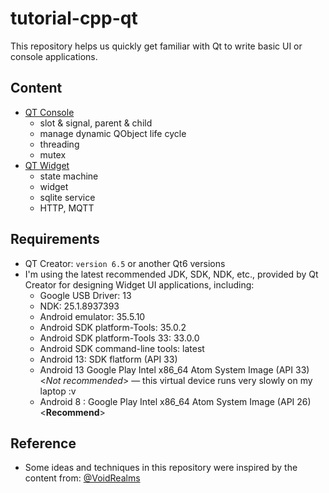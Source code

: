 # tutorial-cpp-qt
This repository helps us quickly get familiar with Qt to write basic UI or console applications.

## Content
- [QT Console](./code/_0_code_console/)
    + slot & signal, parent & child
    + manage dynamic QObject life cycle
    + threading
    + mutex
- [QT Widget](./code/_1_code_widgets/)
    + state machine
    + widget
    + sqlite service
    + HTTP, MQTT

## Requirements
- QT Creator: `version 6.5` or another Qt6 versions
- I'm using the latest recommended JDK, SDK, NDK, etc., provided by Qt Creator for designing Widget UI applications, including:
    + Google USB Driver: 13
    + NDK: 25.1.8937393
    + Android emulator: 35.5.10
    + Android SDK platform-Tools: 35.0.2
    + Android SDK platform-Tools 33: 33.0.0
    + Android SDK command-line tools: latest
    + Android 13: SDK flatform (API 33)
    + Android 13 Google Play Intel x86_64 Atom System Image (API 33) <*Not recommended*> — this virtual device runs very slowly on my laptop :v
    + Android 8 : Google Play Intel x86_64 Atom System Image (API 26)  <**Recommend**>

## Reference
- Some ideas and techniques in this repository were inspired by the content from: [@VoidRealms](https://www.youtube.com/@VoidRealms)